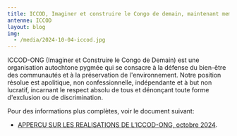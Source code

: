 ```yaml
---
title: ICCOD, Imaginer et construire le Congo de demain, maintenant membre du réseau Terre des jeunes
antenne: ICCOD
layout: blog
img:
  - /media/2024-10-04-iccod.jpg
---
```

ICCOD-ONG (Imaginer et Construire le Congo de Demain) est une organisation autochtone pygmée qui se consacre à la défense du bien-être des communautés et à la préservation de l'environnement. Notre position résolue est apolitique, non confessionnelle, indépendante et à but non lucratif, incarnant le respect absolu de tous et dénonçant toute forme d'exclusion ou de discrimination.

Pour des informations plus complètes, voir le document suivant:

* [APPERCU SUR LES REALISATIONS DE L’ICCOD-ONG, octobre 2024](https://contenu.terredesjeunes.org/media/2024-10-apercus_sur_les_realisation_d_iccod-ong.docx.pdf).
